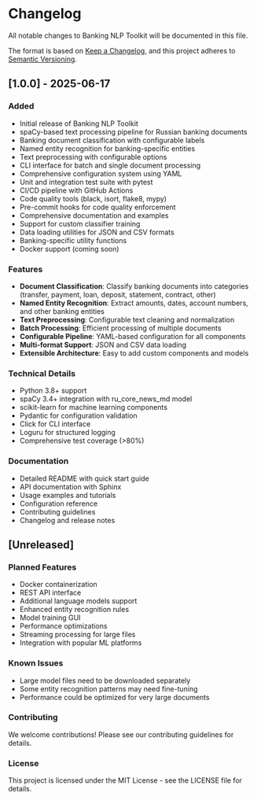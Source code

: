 # Changelog

All notable changes to Banking NLP Toolkit will be documented in this file.

The format is based on [Keep a Changelog](https://keepachangelog.com/en/1.0.0/),
and this project adheres to [Semantic Versioning](https://semver.org/spec/v2.0.0.html).

## [1.0.0] - 2025-06-17

### Added
- Initial release of Banking NLP Toolkit
- spaCy-based text processing pipeline for Russian banking documents
- Banking document classification with configurable labels
- Named entity recognition for banking-specific entities
- Text preprocessing with configurable options
- CLI interface for batch and single document processing
- Comprehensive configuration system using YAML
- Unit and integration test suite with pytest
- CI/CD pipeline with GitHub Actions
- Code quality tools (black, isort, flake8, mypy)
- Pre-commit hooks for code quality enforcement
- Comprehensive documentation and examples
- Support for custom classifier training
- Data loading utilities for JSON and CSV formats
- Banking-specific utility functions
- Docker support (coming soon)

### Features
- **Document Classification**: Classify banking documents into categories (transfer, payment, loan, deposit, statement, contract, other)
- **Named Entity Recognition**: Extract amounts, dates, account numbers, and other banking entities
- **Text Preprocessing**: Configurable text cleaning and normalization
- **Batch Processing**: Efficient processing of multiple documents
- **Configurable Pipeline**: YAML-based configuration for all components
- **Multi-format Support**: JSON and CSV data loading
- **Extensible Architecture**: Easy to add custom components and models

### Technical Details
- Python 3.8+ support
- spaCy 3.4+ integration with ru_core_news_md model
- scikit-learn for machine learning components
- Pydantic for configuration validation
- Click for CLI interface
- Loguru for structured logging
- Comprehensive test coverage (>80%)

### Documentation
- Detailed README with quick start guide
- API documentation with Sphinx
- Usage examples and tutorials
- Configuration reference
- Contributing guidelines
- Changelog and release notes

## [Unreleased]

### Planned Features
- Docker containerization
- REST API interface
- Additional language models support
- Enhanced entity recognition rules
- Model training GUI
- Performance optimizations
- Streaming processing for large files
- Integration with popular ML platforms

### Known Issues
- Large model files need to be downloaded separately
- Some entity recognition patterns may need fine-tuning
- Performance could be optimized for very large documents

### Contributing
We welcome contributions! Please see our contributing guidelines for details.

### License
This project is licensed under the MIT License - see the LICENSE file for details.

